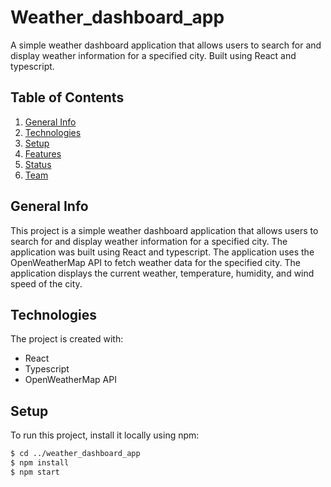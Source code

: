# Weather_dashboard_app
A simple weather dashboard application that allows users to search for and display weather information for a specified city. Built using React and typescript.

## Table of Contents
1. [General Info](#general-info)
2. [Technologies](#technologies)
3. [Setup](#setup)
4. [Features](#features)
5. [Status](#status)
6. [Team](#team)

## General Info
This project is a simple weather dashboard application that allows users to search for and display weather information for a specified city. The application was built using React and typescript. The application uses the OpenWeatherMap API to fetch weather data for the specified city. The application displays the current weather, temperature, humidity, and wind speed of the city.

## Technologies
The project is created with:
- React
- Typescript
- OpenWeatherMap API

## Setup
To run this project, install it locally using npm:

```bash
$ cd ../weather_dashboard_app
$ npm install
$ npm start
```

